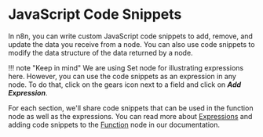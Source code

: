 # JavaScript Code Snippets

In n8n, you can write custom JavaScript code snippets to add, remove, and update the data you receive from a node. You can also use code snippets to modify the data structure of the data returned by a node.

!!! note "Keep in mind"
    We are using Set node for illustrating expressions here. However, you can use the code snippets as an expression in any node. To do that, click on the gears icon next to a field and click on ***Add Expression***.


For each section, we'll share code snippets that can be used in the function node as well as the expressions. You can read more about [Expressions](/code-examples/expressions/) and adding code snippets to the [Function](/integrations/builtin/core-nodes/n8n-nodes-base.function/) node in our documentation.
